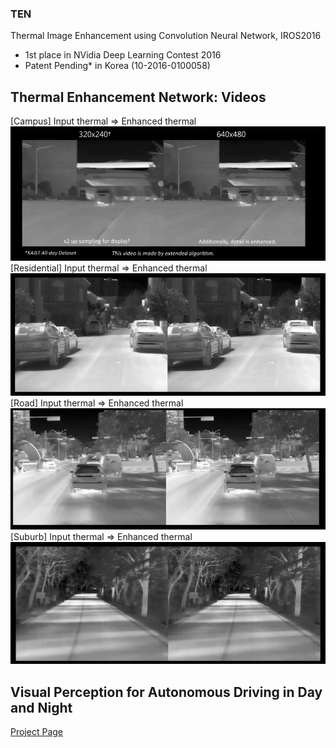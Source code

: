 
### TEN

Thermal Image Enhancement using Convolution Neural Network, IROS2016
- 1st place in NVidia Deep Learning Contest 2016
- Patent Pending* in Korea (10-2016-0100058)


## Thermal Enhancement Network: Videos 

[Campus] Input thermal => Enhanced thermal
[![Campus](https://github.com/kaist-rcv/multispectral/blob/master/capture1.png)](https://youtu.be/WPjacBXYM_w)
[Residential] Input thermal => Enhanced thermal
[![Residential](https://github.com/kaist-rcv/multispectral/blob/master/capture2.PNG)](https://youtu.be/vXA5Wm9twCA)
[Road] Input thermal => Enhanced thermal
[![Road](https://github.com/kaist-rcv/multispectral/blob/master/capture3.PNG)](https://youtu.be/NEJa0_KuPpY)
[Suburb] Input thermal => Enhanced thermal
[![Suburb](https://github.com/kaist-rcv/multispectral/blob/master/capture4.PNG)](https://youtu.be/9CYuuitYZ8I)



## Visual Perception for Autonomous Driving in Day and Night
[Project Page](https://sites.google.com/site/ykchoicv/multispectral)
